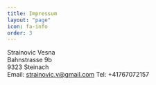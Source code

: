 ```yaml
---
title: Impressum
layout: "page"
icon: fa-info
order: 3
---
```


Strainovic Vesna  
Bahnstrasse 9b  
9323 Steinach  
Email: [strainovic.v@gmail.com](mailto:strainovic.v@gmail.com) 
Tel: +41767072157
